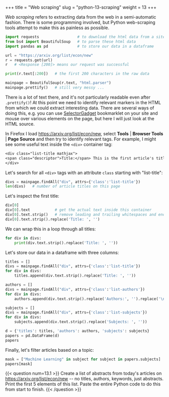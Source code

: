+++
title = "Web scraping"
slug = "python-13-scraping"
weight = 13
+++

<!-- Marie's Web scraping with Python https://mint.westdri.ca/python/ws_webscraping -->

*Web scraping* refers to extracting data from the web in a semi-automatic fashion. There is some programming
involved, but Python web-scraping tools attempt to make this as painless as possible.

```py
import requests                 # to download the html data from a site
from bs4 import BeautifulSoup   # to parse these html data
import pandas as pd             # to store our data in a dataframe

url = "https://arxiv.org/list/econ/new"
r = requests.get(url)
r   # <Response [200]> means our request was successful

print(r.text[:200])   # the first 200 characters in the raw data

mainpage = BeautifulSoup(r.text, "html.parser")
mainpage.prettify()   # still very messy ...
```

There is a lot of text there, and it's not particularly readable even after `.prettify()`! At this point we
need to identify relevant markers in the HTML from which we could extract interesting data. There are several
ways of doing this, e.g. you can use [SelectorGadget](https://selectorgadget.com) bookmarklet on your site and
mouse over various elements on the page, but here I will just look at the HTML source.

In Firefox I load https://arxiv.org/list/econ/new, select **Tools** | **Browser Tools** | **Page Source** and
then try to identify relevant tags. For example, I might see some useful text inside the `<div>` container
tag:

```txt
<div class="list-title mathjax">
<span class="descriptor">Title:</span> This is the first article's title
</div>
```

Let's search for all `<div>` tags with an attribute `class` starting with "list-title":

```py
divs = mainpage.findAll("div", attrs={'class':'list-title'})
len(divs)   # number of article titles on this page
```

Let's inspect the first title:

```py
div[0]
div[0].text           # get the actual text inside this container
div[0].text.strip()   # remove leading and trailing whitespaces and end-of-line characters
div[0].text.strip().replace('Title: ', '')
```

We can wrap this in a loop through all titles:

```py
for div in divs:
    print(div.text.strip().replace('Title: ', ''))
```

Let's store our data in a dataframe with three columns:

```py
titles = []
divs = mainpage.findAll("div", attrs={'class':'list-title'})
for div in divs:
    titles.append(div.text.strip().replace('Title: ', ''))

authors = []
divs = mainpage.findAll("div", attrs={'class':'list-authors'})
for div in divs:
    authors.append(div.text.strip().replace('Authors:', '').replace('\n', ''))

subjects = []
divs = mainpage.findAll("div", attrs={'class':'list-subjects'})
for div in divs:
    subjects.append(div.text.strip().replace('Subjects: ', ''))

d = {'titles': titles, 'authors': authors, 'subjects': subjects}
papers = pd.DataFrame(d)
papers
```

Finally, let's filter articles based on a topic:
```py
mask = ["Machine Learning" in subject for subject in papers.subjects]
papers[mask]
```

{{< question num=13.1 >}}
Create a list of abstracts from today's articles on https://arxiv.org/list/econ/new -- no titles, authors,
keywords, just abstracts. Print the first 5 elements of this list. Paste the entire Python code to do this
from start to finish.
{{< /question >}}

<!-- ```py -->
<!-- import requests                 # to download the html data from a site -->
<!-- from bs4 import BeautifulSoup   # to parse these html data -->
<!-- import pandas as pd             # to store our data in a dataframe -->

<!-- url = "https://arxiv.org/list/econ/new" -->
<!-- r = requests.get(url) -->
<!-- mainpage = BeautifulSoup(r.text, "html.parser") -->

<!-- info = mainpage.findAll("p", attrs={'class':'mathjax'}) -->
<!-- abstracts = [] -->
<!-- for i in info: -->
<!--     abstracts.append(i.text.strip().replace("\n", " ")) -->

<!-- abstracts[:5] -->
<!-- ``` -->
